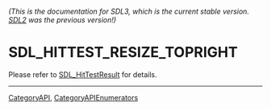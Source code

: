 ###### (This is the documentation for SDL3, which is the current stable version. [SDL2](https://wiki.libsdl.org/SDL2/) was the previous version!)
# SDL_HITTEST_RESIZE_TOPRIGHT

Please refer to [SDL_HitTestResult](SDL_HitTestResult) for details.

----
[CategoryAPI](CategoryAPI), [CategoryAPIEnumerators](CategoryAPIEnumerators)

